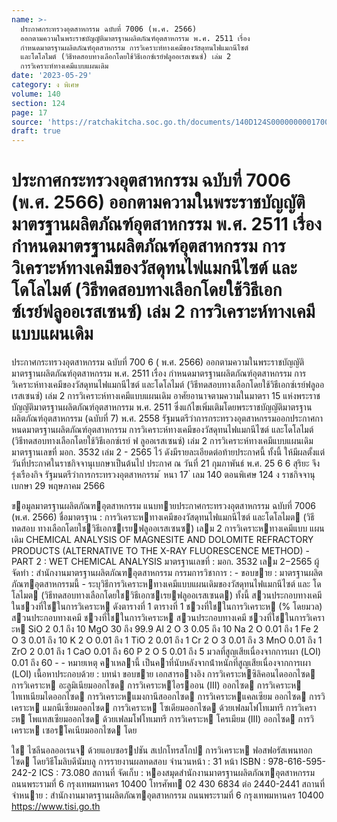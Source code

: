 ```yaml
---
name: >-
  ประกาศกระทรวงอุตสาหกรรม ฉบับที่ 7006 (พ.ศ. 2566)
  ออกตามความในพระราชบัญญัติมาตรฐานผลิตภัณฑ์อุตสาหกรรม พ.ศ. 2511 เรื่อง
  กำหนดมาตรฐานผลิตภัณฑ์อุตสาหกรรม การวิเคราะห์ทางเคมีของวัสดุทนไฟแมกนีไซต์
  และโดโลไมต์ (วิธีทดสอบทางเลือกโดยใช้วิธีเอกซ์เรย์ฟลูออเรสเซนซ์) เล่ม 2
  การวิเคราะห์ทางเคมีแบบแผนเดิม
date: '2023-05-29'
category: ง พิเศษ
volume: 140
section: 124
page: 17
source: 'https://ratchakitcha.soc.go.th/documents/140D124S0000000001700.pdf'
draft: true
---
```


# ประกาศกระทรวงอุตสาหกรรม ฉบับที่ 7006 (พ.ศ. 2566) ออกตามความในพระราชบัญญัติมาตรฐานผลิตภัณฑ์อุตสาหกรรม พ.ศ. 2511 เรื่อง กำหนดมาตรฐานผลิตภัณฑ์อุตสาหกรรม การวิเคราะห์ทางเคมีของวัสดุทนไฟแมกนีไซต์ และโดโลไมต์ (วิธีทดสอบทางเลือกโดยใช้วิธีเอกซ์เรย์ฟลูออเรสเซนซ์) เล่ม 2 การวิเคราะห์ทางเคมีแบบแผนเดิม

ประกาศกระทรวงอุตสาหกรรม ฉบับที่ 700 6 ( พ.ศ. 2566) ออกตามความในพระราชบัญญัติมาตรฐานผลิตภัณฑ์อุตสาหกรรม พ.ศ. 2511 เรื่อง กำหนดมาตรฐานผลิตภัณฑ์อุตสาหกรรม การวิเคราะห์ทางเคมีของวัสดุทนไฟแมกนีไซต์ และโดโลไมต์ (วิธีทดสอบทางเลือกโดยใช้วิธีเอกซ์เรย์ฟลูออเรสเซนซ์) เล่ม 2 การวิเคราะห์ทางเคมีแบบแผนเดิม อาศัยอานาจตามความในมาตรา 15 แห่งพระราชบัญญัติมาตรฐานผลิตภัณฑ์อุตสาหกรรม พ.ศ. 2511 ซึ่งแก้ไขเพิ่มเติมโดยพระราชบัญญัติมาตรฐานผลิตภัณฑ์อุตสาหกรรม (ฉบับที่ 7) พ.ศ. 2558 รัฐมนตรีว่าการกระทรวงอุตสาหกรรมออกประกาศกาหนดมาตรฐานผลิตภัณฑ์อุตสาหกรรม การวิเคราะห์ทางเคมีของวัสดุทนไฟแมกนีไซต์ และโดโลไมต์ (วิธีทดสอบทางเลือกโดยใช้วิธีเอกซ์เรย์ ฟ ลูออเรสเซนซ์) เล่ม 2 การวิเคราะห์ทางเคมีแบบแผนเดิม มาตรฐานเลขที่ มอก. 3532 เล่ม 2 - 2565 ไว้ ดังมีรายละเอียดต่อท้ายประกาศนี้ ทั้งนี้ ให้มีผลตั้งแต่วันที่ประกาศในราชกิจจานุเบกษาเป็นต้นไป ประกาศ ณ วันที่ 21 กุมภาพันธ์ พ.ศ. 25 6 6 สุริยะ จึงรุ่งเรืองกิจ รัฐมนตรีว่าการกระทรวงอุตสาหกรรม ้ หนา 17 ่ เลม 140 ตอนพิเศษ 124 ง ราชกิจจานุเบกษา 29 พฤษภาคม 2566

ขอมูลมาตรฐานผลิตภัณฑอุตสาหกรรม แนบทายประกาศกระทรวงอุตสาหกรรม ฉบับที่ 7006 (พ.ศ. 2566) ชื่อมาตรฐาน : การวิเคราะหทางเคมีของวัสดุทนไฟแมกนีไซต์ และโดโลไมต (วิธีทดสอบ ทางเลือกโดยใชวิธีเอกซเรยฟลูออเรสเซนซ) เลม 2 การวิเคราะหทางเคมีแบบ แผนเดิม CHEMICAL ANALYSIS OF MAGNESITE AND DOLOMITE REFRACTORY PRODUCTS (ALTERNATIVE TO THE X-RAY FLUORESCENCE METHOD) - PART 2 : WET CHEMICAL ANALYSIS มาตรฐานเลขที่ : มอก. 3532 เลม 2−2565 ผู้จัดทํา : สํานักงานมาตรฐานผลิตภัณฑอุตสาหกรรม กรรมการวิชาการ : - ขอบขาย : มาตรฐานผลิตภัณฑอุตสาหกรรมนี้ - ระบุวิธีการวิเคราะหทางเคมีแบบแผนเดิมของวัสดุทนไฟแมกนีไซต์ และ โดโลไมต (วิธีทดสอบทางเลือกโดยใชวิธีเอกซเรยฟลูออเรสเซนต) ทั้งนี้ สวนประกอบทางเคมีในชวงที่ใชในการวิเคราะห ดังตารางที่ 1 ตารางที่ 1 ชวงที่ใชในการวิเคราะห (% โดยมวล) สวนประกอบทางเคมี ชวงที่ใชในการวิเคราะห สวนประกอบทางเคมี ชวงที่ใชในการวิเคราะห SiO 2 0.1 ถึง 10 MgO 30 ถึง 99.9 Al 2 O 3 0.05 ถึง 10 Na 2 O 0.01 ถึง 1 Fe 2 O 3 0.01 ถึง 10 K 2 O 0.01 ถึง 1 TiO 2 0.01 ถึง 1 Cr 2 O 3 0.01 ถึง 3 MnO 0.01 ถึง 1 ZrO 2 0.01 ถึง 1 CaO 0.01 ถึง 60 P 2 O 5 0.01 ถึง 5 มวลที่สูญเสียเนื่องจากการเผา (LOI) 0.01 ถึง 60 - - หมายเหตุ คาเหลานี้ เป็นคาที่นับหลังจากน้ําหนักที่สูญเสียเนื่องจากการเผา (LOI) เนื้อหาประกอบด้วย : บทนํา ขอบขาย เอกสารอางอิง การวิเคราะหซิลิคอนไดออกไซด การวิเคราะห อะลูมิเนียมออกไซด การวิเคราะหไอรออน (III) ออกไซด การวิเคราะห ไทเทเนียมไดออกไซด การวิเคราะหแมงกานีสออกไซด การวิเคราะหแคลเซียม ออกไซด การวิเคราะห แมกนีเซียมออกไซด การวิเคราะห โซเดียมออกไซด ด้วยเฟลมโฟโทเมทรี การวิเคราะห โพแทสเซียมออกไซด ด้วยเฟลมโฟโทเมทรี การวิเคราะห โครเมียม (III) ออกไซด การวิเคราะห เซอรโคเนียมออกไซด โดย

ใช ไซลีนอลออเรนจ ด้วยแอบซอรปชัน สเปกโทรสโกป การวิเคราะห ฟอสฟอรัสเพนทอกไซด โดยวิธีโมลิบดีนัมบลู การรายงานผลทดสอบ จํานวนหน้า : 31 หน้า ISBN : 978-616-595-242-2 ICS : 73.080 สถานที่ จัดเก็บ : หองสมุดสํานักงานมาตรฐานผลิตภัณฑอุตสาหกรรม ถนนพระรามที่ 6 กรุงเทพมหานคร 10400 โทรศัพท 02 430 6834 ต่อ 2440-2441 สถานที่จําหนาย : สํานักงานมาตรฐานผลิตภัณฑอุตสาหกรรม ถนนพระรามที่ 6 กรุงเทพมหานคร 10400 https://www.tisi.go.th
